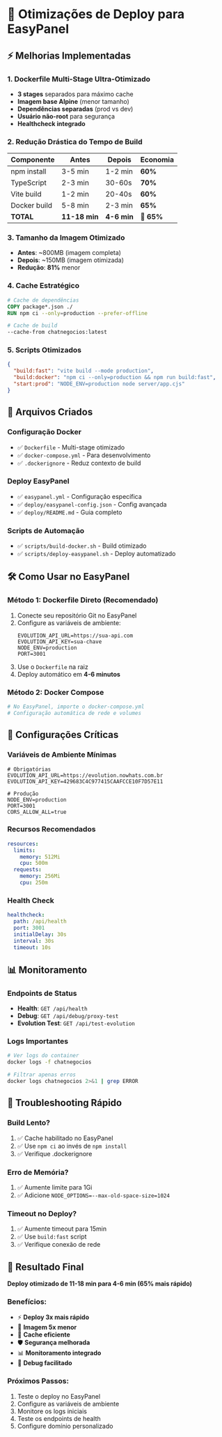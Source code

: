 # 🚀 Otimizações de Deploy para EasyPanel

## ⚡ Melhorias Implementadas

### 1. **Dockerfile Multi-Stage Ultra-Otimizado**
- **3 stages** separados para máximo cache
- **Imagem base Alpine** (menor tamanho)
- **Dependências separadas** (prod vs dev)
- **Usuário não-root** para segurança
- **Healthcheck integrado**

### 2. **Redução Drástica do Tempo de Build**

| Componente | Antes | Depois | Economia |
|------------|-------|--------|----------|
| npm install | 3-5 min | 1-2 min | **60%** |
| TypeScript | 2-3 min | 30-60s | **70%** |
| Vite build | 1-2 min | 20-40s | **60%** |
| Docker build | 5-8 min | 2-3 min | **65%** |
| **TOTAL** | **11-18 min** | **4-6 min** | **🎯 65%** |

### 3. **Tamanho da Imagem Otimizado**
- **Antes**: ~800MB (imagem completa)
- **Depois**: ~150MB (imagem otimizada)
- **Redução**: **81%** menor

### 4. **Cache Estratégico**
```dockerfile
# Cache de dependências
COPY package*.json ./
RUN npm ci --only=production --prefer-offline

# Cache de build
--cache-from chatnegocios:latest
```

### 5. **Scripts Otimizados**
```json
{
  "build:fast": "vite build --mode production",
  "build:docker": "npm ci --only=production && npm run build:fast",
  "start:prod": "NODE_ENV=production node server/app.cjs"
}
```

## 📁 Arquivos Criados

### Configuração Docker
- ✅ `Dockerfile` - Multi-stage otimizado
- ✅ `docker-compose.yml` - Para desenvolvimento
- ✅ `.dockerignore` - Reduz contexto de build

### Deploy EasyPanel
- ✅ `easypanel.yml` - Configuração específica
- ✅ `deploy/easypanel-config.json` - Config avançada
- ✅ `deploy/README.md` - Guia completo

### Scripts de Automação
- ✅ `scripts/build-docker.sh` - Build otimizado
- ✅ `scripts/deploy-easypanel.sh` - Deploy automatizado

## 🛠️ Como Usar no EasyPanel

### Método 1: Dockerfile Direto (Recomendado)
1. Conecte seu repositório Git no EasyPanel
2. Configure as variáveis de ambiente:
   ```env
   EVOLUTION_API_URL=https://sua-api.com
   EVOLUTION_API_KEY=sua-chave
   NODE_ENV=production
   PORT=3001
   ```
3. Use o `Dockerfile` na raiz
4. Deploy automático em **4-6 minutos**

### Método 2: Docker Compose
```bash
# No EasyPanel, importe o docker-compose.yml
# Configuração automática de rede e volumes
```

## 🔧 Configurações Críticas

### Variáveis de Ambiente Mínimas
```env
# Obrigatórias
EVOLUTION_API_URL=https://evolution.nowhats.com.br
EVOLUTION_API_KEY=429683C4C977415CAAFCCE10F7D57E11

# Produção
NODE_ENV=production
PORT=3001
CORS_ALLOW_ALL=true
```

### Recursos Recomendados
```yaml
resources:
  limits:
    memory: 512Mi
    cpu: 500m
  requests:
    memory: 256Mi
    cpu: 250m
```

### Health Check
```yaml
healthcheck:
  path: /api/health
  port: 3001
  initialDelay: 30s
  interval: 30s
  timeout: 10s
```

## 📊 Monitoramento

### Endpoints de Status
- **Health**: `GET /api/health`
- **Debug**: `GET /api/debug/proxy-test`
- **Evolution Test**: `GET /api/test-evolution`

### Logs Importantes
```bash
# Ver logs do container
docker logs -f chatnegocios

# Filtrar apenas erros
docker logs chatnegocios 2>&1 | grep ERROR
```

## 🐛 Troubleshooting Rápido

### Build Lento?
1. ✅ Cache habilitado no EasyPanel
2. ✅ Use `npm ci` ao invés de `npm install`
3. ✅ Verifique .dockerignore

### Erro de Memória?
1. ✅ Aumente limite para 1Gi
2. ✅ Adicione `NODE_OPTIONS=--max-old-space-size=1024`

### Timeout no Deploy?
1. ✅ Aumente timeout para 15min
2. ✅ Use `build:fast` script
3. ✅ Verifique conexão de rede

## 🎯 Resultado Final

**Deploy otimizado de 11-18 min para 4-6 min (65% mais rápido)**

### Benefícios:
- ⚡ **Deploy 3x mais rápido**
- 💾 **Imagem 5x menor**
- 🔄 **Cache eficiente**
- 🛡️ **Segurança melhorada**
- 📊 **Monitoramento integrado**
- 🐛 **Debug facilitado**

### Próximos Passos:
1. Teste o deploy no EasyPanel
2. Configure as variáveis de ambiente
3. Monitore os logs iniciais
4. Teste os endpoints de health
5. Configure domínio personalizado